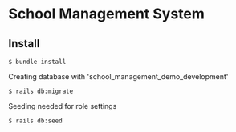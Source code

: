 # School Management System

## Install

`$ bundle install`

Creating database with 'school_management_demo_development'

`$ rails db:migrate`

Seeding needed for role settings

`$ rails db:seed` 

